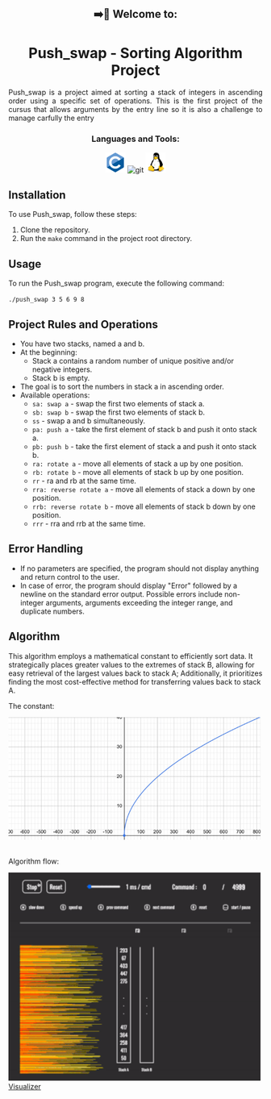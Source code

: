 <h2 align="center"> ➡️🔄 Welcome to:</h2>
<h1 align="center">Push_swap - Sorting Algorithm Project</h1>

<p style="text-align: justify;" align="center">
  Push_swap is a project aimed at sorting a stack of integers in ascending order using a specific set of operations.
  This is the first project of the cursus that allows arguments by the entry line so it is also a challenge to manage carfully the entry
</p>

<h3 align="center">Languages and Tools:</h3>
<p align="center">
    <img src="https://raw.githubusercontent.com/devicons/devicon/master/icons/c/c-original.svg" alt="c" width="40" height="40"/>
    <img src="https://www.vectorlogo.zone/logos/git-scm/git-scm-icon.svg" alt="git" width="40" height="40"/>
    <img src="https://raw.githubusercontent.com/devicons/devicon/master/icons/linux/linux-original.svg" alt="linux" width="40" height="40"/>
</p>

## Installation

To use Push_swap, follow these steps:

1. Clone the repository.
2. Run the `make` command in the project root directory.

## Usage

To run the Push_swap program, execute the following command:

``
./push_swap 3 5 6 9 8
``

## Project Rules and Operations

- You have two stacks, named a and b.
- At the beginning:
  - Stack a contains a random number of unique positive and/or negative integers.
  - Stack b is empty.
- The goal is to sort the numbers in stack a in ascending order.
- Available operations:
  - `sa: swap a` - swap the first two elements of stack a.
  - `sb: swap b` - swap the first two elements of stack b.
  - `ss` - swap a and b simultaneously.
  - `pa: push a` - take the first element of stack b and push it onto stack a.
  - `pb: push b` - take the first element of stack a and push it onto stack b.
  - `ra: rotate a` - move all elements of stack a up by one position.
  - `rb: rotate b` - move all elements of stack b up by one position.
  - `rr` - ra and rb at the same time.
  - `rra: reverse rotate a` - move all elements of stack a down by one position.
  - `rrb: reverse rotate b` - move all elements of stack b down by one position.
  - `rrr` - rra and rrb at the same time.


## Error Handling
- If no parameters are specified, the program should not display anything and return control to the user.
- In case of error, the program should display "Error" followed by a newline on the standard error output. Possible errors include non-integer arguments, arguments exceeding the integer range, and duplicate numbers.

## Algorithm

This algorithm employs a mathematical constant to efficiently sort data. It strategically places greater values to the extremes of stack B, allowing for easy retrieval of the largest values back to stack A; Additionally, it prioritizes finding the most cost-effective method for transferring values back to stack A.
<br>
<div>
  <p>The constant:</p>
  <img src="/img/screen_shot_2024-04-16_at_11.54.40_am_720.png" width="500" alt="Descripción de la imagen">
  <br>
  <br>
  <p>Algorithm flow:</p>
  <img src="/img/ezgif-4-c060a5ba2b_360.gif" width="500">
  <br>
  <a href="https://push-swap-visualizer.vercel.app/" target="_blank">Visualizer</a>
</div>
